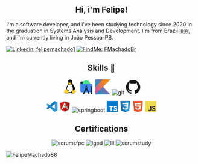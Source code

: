 <h2 align="center">Hi, i'm Felipe!</h2>

<p align="left"> I'm a software developer, and i've been studying technology since 2020 in the graduation in Systems Analysis and Development. I'm from Brazil 🇧🇷, and i'm currently living in João Pessoa-PB.</p>

[![Linkedin: felipemachado1](https://img.shields.io/badge/-Linkedin-blue?style=flat-square&logo=Linkedin&logoColor=white&link=https://www.linkedin.com/in/felipemachado1/)](https://www.linkedin.com/in/felipemachado1/)
[![FindMe: FMachadoBr](https://img.shields.io/badge/-FindMe-green?style=flat-square&logo=linktree&logoColor=white&link=https://fmachadobr.netlify.app/)](https://fmachadobr.netlify.app/)


<h2 align="center"> Skills 🔧 </h2>

<p align="center">
  <img src="https://github.com/devicons/devicon/blob/master/icons/linux/linux-original.svg" alt="linux" width="40" height="40"/>
  <img src="https://github.com/devicons/devicon/blob/master/icons/androidstudio/androidstudio-original.svg" alt="linux" width="40" height="40"/>
  <img src="https://github.com/devicons/devicon/blob/master/icons/kotlin/kotlin-original.svg" alt="linux" width="40" height="40"/>
  <img src="https://www.vectorlogo.zone/logos/git-scm/git-scm-icon.svg" alt="git" width="40" height="40"/>
  <img src="https://github.com/devicons/devicon/blob/master/icons/github/github-original.svg" alt="github" width="40" height="40"/>   
</p>


<p align="center">
  <img src="https://github.com/devicons/devicon/blob/master/icons/vscode/vscode-original.svg" alt="vscode" width="30" height="30"/>
  <img src="https://github.com/devicons/devicon/blob/master/icons/angularjs/angularjs-original.svg" alt="angular" width="30" height="30"/>
  <img src="https://media-exp1.licdn.com/dms/image/C4D12AQFhlYow_0XQBA/article-cover_image-shrink_720_1280/0/1571543597550?e=1660176000&v=beta&t=lKtU4asIUSrDEXvSswxXhmcWhSbVg2eKxfsGqzu71eU" alt="springboot" width="30" height="30"/>
  <img src="https://github.com/devicons/devicon/blob/master/icons/typescript/typescript-original.svg" alt="typescript" width="30" height="30"/>
  <img src="https://github.com/devicons/devicon/blob/master/icons/css3/css3-original.svg" alt="css3" width="30" height="30"/>
  <img src="https://github.com/devicons/devicon/blob/master/icons/html5/html5-original.svg" alt="html5" width="30" height="30"/>
  <img src="https://github.com/devicons/devicon/blob/master/icons/javascript/javascript-original.svg" alt="javascript" width="30" height="30"/> 
</p>

<h2 align="center"> Certifications </h2>

<p align="center">
  <img src="https://images.credly.com/size/340x340/images/3be57d7c-55de-4119-9ca9-738e20c0fae0/Scrum-Foundation-Professional-Certificate-SFPC-2021_.png" alt="scrumsfpc" width="150" height="150"/>
  <img src="https://images.credly.com/images/9b597652-5359-4187-86dc-9eee5d779741/Fundamentos-Na-Lei-Geral-De-Prote%C3%A7%C3%A3o-De-Dados---LGPDF.png" alt="lgpd" width="150" height="150"/>
  <img src="https://images.credly.com/size/340x340/images/f5cf37e4-6ebd-4067-96a9-b26d04f51ff7/CertiProf-Badge-LLL.png" alt="lll" width="150" height="150"/>
  <img src="https://www.scrumstudy.com/Scrum-Images/brand-logo/badge-SFC.png" alt="scrumstudy" width="150" height="150"/>
</p>



<p align="left"> <img src="https://komarev.com/ghpvc/?username=FelipeMachado88" alt="FelipeMachado88"/> </p>
